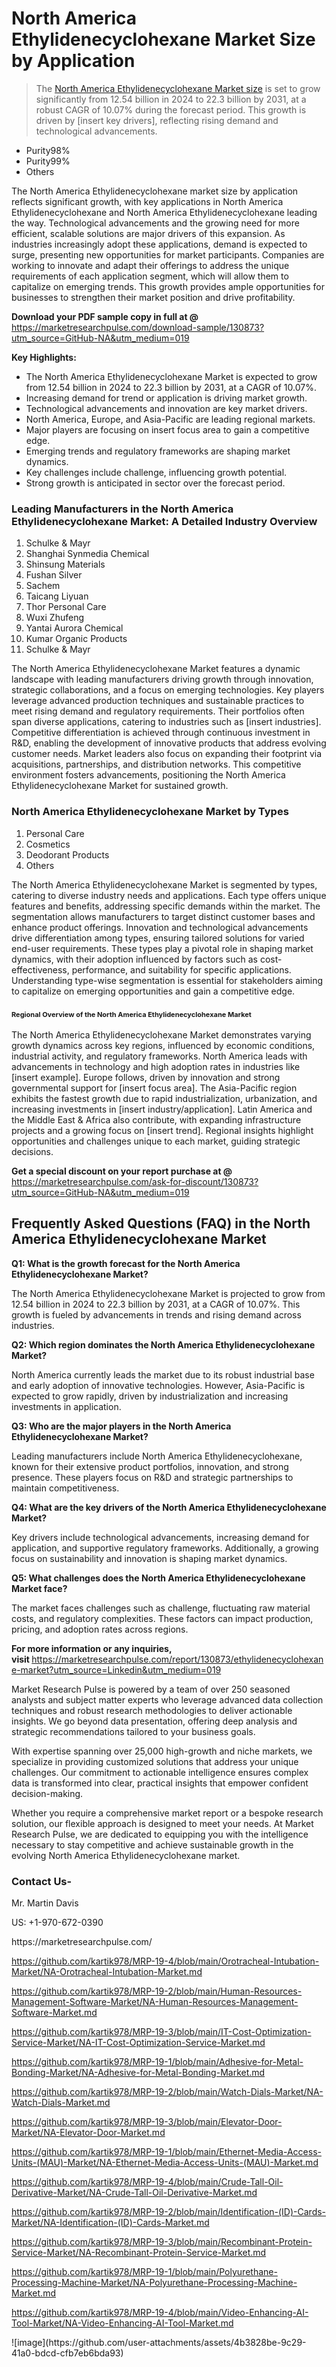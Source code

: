 <h1>North America Ethylidenecyclohexane Market&nbsp;Size by Application</h1><blockquote><p>The <a href="https://marketresearchpulse.com/download-sample/130873?utm_source=GitHub-NA&amp;utm_medium=019">North America Ethylidenecyclohexane Market size</a> is set to grow significantly from 12.54 billion in 2024 to 22.3 billion by 2031, at a robust CAGR of 10.07% during the forecast period. This growth is driven by [insert key drivers], reflecting rising demand and technological advancements.</p></blockquote><ul><li>Purity98%<li> Purity99%<li> Others</li></ul><p>The North America Ethylidenecyclohexane market size by application reflects significant growth, with key applications in North America Ethylidenecyclohexane and North America Ethylidenecyclohexane leading the way. Technological advancements and the growing need for more efficient, scalable solutions are major drivers of this expansion. As industries increasingly adopt these applications, demand is expected to surge, presenting new opportunities for market participants. Companies are working to innovate and adapt their offerings to address the unique requirements of each application segment, which will allow them to capitalize on emerging trends. This growth provides ample opportunities for businesses to strengthen their market position and drive profitability.</p><p><strong>Download your PDF sample copy in full at @ </strong><a href="https://marketresearchpulse.com/download-sample/130873?utm_source=GitHub-NA&amp;utm_medium=019">https://marketresearchpulse.com/download-sample/130873?utm_source=GitHub-NA&amp;utm_medium=019</a></p><p><strong>Key Highlights: </strong></p><ul><li>The North America Ethylidenecyclohexane Market is expected to grow from 12.54 billion in 2024 to 22.3 billion by 2031, at a CAGR of 10.07%.</li><li>Increasing demand for trend or application is driving market growth.</li><li>Technological advancements and innovation are key market drivers.</li><li>North America, Europe, and Asia-Pacific are leading regional markets.</li><li>Major players are focusing on insert focus area to gain a competitive edge.</li><li>Emerging trends and regulatory frameworks are shaping market dynamics.</li><li>Key challenges include challenge, influencing growth potential.</li><li>Strong growth is anticipated in sector over the forecast period.</li></ul><h3>Leading Manufacturers in the North America Ethylidenecyclohexane Market: A Detailed Industry Overview</h3><ol><li>Schulke & Mayr</li><li>Shanghai Synmedia Chemical</li><li>Shinsung Materials</li><li>Fushan Silver</li><li>Sachem</li><li>Taicang Liyuan</li><li>Thor Personal Care</li><li>Wuxi Zhufeng</li><li>Yantai Aurora Chemical</li><li>Kumar Organic Products</li><li>Schulke & Mayr</li></ol><div class="flex max-w-full flex-col flex-grow"><div class="min-h-8 text-message flex w-full flex-col items-end gap-2 whitespace-normal break-words [.text-message+&amp;]:mt-5" dir="auto" data-message-author-role="assistant" data-message-id="fd8432e4-4910-450d-b182-61b7bfb0a01f" data-message-model-slug="gpt-4o"><div class="flex w-full flex-col gap-1 empty:hidden first:pt-[3px]"><div class="markdown prose w-full break-words dark:prose-invert light"><p>The North America Ethylidenecyclohexane Market features a dynamic landscape with leading manufacturers driving growth through innovation, strategic collaborations, and a focus on emerging technologies. Key players leverage advanced production techniques and sustainable practices to meet rising demand and regulatory requirements. Their portfolios often span diverse applications, catering to industries such as [insert industries]. Competitive differentiation is achieved through continuous investment in R&amp;D, enabling the development of innovative products that address evolving customer needs. Market leaders also focus on expanding their footprint via acquisitions, partnerships, and distribution networks. This competitive environment fosters advancements, positioning the North America Ethylidenecyclohexane Market for sustained growth.</p></div></div></div></div><h3>North America Ethylidenecyclohexane Market by Types</h3><ol><li>Personal Care<li> Cosmetics<li> Deodorant Products<li> Others</li></ol><div class="flex max-w-full flex-col flex-grow"><div class="min-h-8 text-message flex w-full flex-col items-end gap-2 whitespace-normal break-words [.text-message+&amp;]:mt-5" dir="auto" data-message-author-role="assistant" data-message-id="084470be-0bb7-4664-bddf-5156b4f41249" data-message-model-slug="gpt-4o-mini"><div class="flex w-full flex-col gap-1 empty:hidden first:pt-[3px]"><div class="markdown prose w-full break-words dark:prose-invert light"><p>The North America Ethylidenecyclohexane Market is segmented by types, catering to diverse industry needs and applications. Each type offers unique features and benefits, addressing specific demands within the market. The segmentation allows manufacturers to target distinct customer bases and enhance product offerings. Innovation and technological advancements drive differentiation among types, ensuring tailored solutions for varied end-user requirements. These types play a pivotal role in shaping market dynamics, with their adoption influenced by factors such as cost-effectiveness, performance, and suitability for specific applications. Understanding type-wise segmentation is essential for stakeholders aiming to capitalize on emerging opportunities and gain a competitive edge.</p></div></div></div></div><h3><span style="font-size: 11px;">Regional Overview of the North America Ethylidenecyclohexane Market</span></h3><div class="flex max-w-full flex-col flex-grow"><div class="min-h-8 text-message flex w-full flex-col items-end gap-2 whitespace-normal break-words [.text-message+&amp;]:mt-5" dir="auto" data-message-author-role="assistant" data-message-id="e9038762-ce64-4e30-91c9-9bd413514231" data-message-model-slug="gpt-4o-mini"><div class="flex w-full flex-col gap-1 empty:hidden first:pt-[3px]"><div class="markdown prose w-full break-words dark:prose-invert light"><p>The North America Ethylidenecyclohexane Market demonstrates varying growth dynamics across key regions, influenced by economic conditions, industrial activity, and regulatory frameworks. North America leads with advancements in technology and high adoption rates in industries like [insert example]. Europe follows, driven by innovation and strong governmental support for [insert focus area]. The Asia-Pacific region exhibits the fastest growth due to rapid industrialization, urbanization, and increasing investments in [insert industry/application]. Latin America and the Middle East &amp; Africa also contribute, with expanding infrastructure projects and a growing focus on [insert trend]. Regional insights highlight opportunities and challenges unique to each market, guiding strategic decisions.</p></div></div></div></div><p><strong>Get a special discount on your report purchase at @ </strong><a href="https://marketresearchpulse.com/ask-for-discount/130873?utm_source=GitHub-NA&amp;utm_medium=019">https://marketresearchpulse.com/ask-for-discount/130873?utm_source=GitHub-NA&amp;utm_medium=019</a></p><h2>Frequently Asked Questions (FAQ) in the North America Ethylidenecyclohexane Market</h2><p><strong>Q1: What is the growth forecast for the North America Ethylidenecyclohexane Market?</strong></p><p>The North America Ethylidenecyclohexane Market is projected to grow from 12.54 billion in 2024 to 22.3 billion by 2031, at a CAGR of 10.07%. This growth is fueled by advancements in trends and rising demand across industries.</p><p><strong>Q2: Which region dominates the North America Ethylidenecyclohexane Market?</strong></p><p>North America currently leads the market due to its robust industrial base and early adoption of innovative technologies. However, Asia-Pacific is expected to grow rapidly, driven by industrialization and increasing investments in application.</p><p><strong>Q3: Who are the major players in the North America Ethylidenecyclohexane Market?</strong></p><p>Leading manufacturers include North America Ethylidenecyclohexane, known for their extensive product portfolios, innovation, and strong presence. These players focus on R&amp;D and strategic partnerships to maintain competitiveness.</p><p><strong>Q4: What are the key drivers of the North America Ethylidenecyclohexane Market?</strong></p><p>Key drivers include technological advancements, increasing demand for application, and supportive regulatory frameworks. Additionally, a growing focus on sustainability and innovation is shaping market dynamics.</p><p><strong>Q5: What challenges does the North America Ethylidenecyclohexane Market face?</strong></p><p>The market faces challenges such as challenge, fluctuating raw material costs, and regulatory complexities. These factors can impact production, pricing, and adoption rates across regions.</p><p><strong>For more information or any inquiries, visit&nbsp;</strong><a href="https://marketresearchpulse.com/report/130873/ethylidenecyclohexane-market?utm_source=Linkedin&utm_medium=019">https://marketresearchpulse.com/report/130873/ethylidenecyclohexane-market?utm_source=Linkedin&utm_medium=019</a></p><p>Market Research Pulse is powered by a team of over 250 seasoned analysts and subject matter experts who leverage advanced data collection techniques and robust research methodologies to deliver actionable insights. We go beyond data presentation, offering deep analysis and strategic recommendations tailored to your business goals.</p><p>With expertise spanning over 25,000 high-growth and niche markets, we specialize in providing customized solutions that address your unique challenges. Our commitment to actionable intelligence ensures complex data is transformed into clear, practical insights that empower confident decision-making.</p><p>Whether you require a comprehensive market report or a bespoke research solution, our flexible approach is designed to meet your needs. At Market Research Pulse, we are dedicated to equipping you with the intelligence necessary to stay competitive and achieve sustainable growth in the evolving North America Ethylidenecyclohexane market.</p><h3><strong>Contact Us-</strong></h3><p>Mr. Martin Davis</p><p>US: +1-970-672-0390</p><p>https://marketresearchpulse.com/</p><p><a href="https://github.com/kartik978/MRP-19-4/blob/main/Orotracheal-Intubation-Market/NA-Orotracheal-Intubation-Market.md">https://github.com/kartik978/MRP-19-4/blob/main/Orotracheal-Intubation-Market/NA-Orotracheal-Intubation-Market.md</a></p><p><a href="https://github.com/kartik978/MRP-19-2/blob/main/Human-Resources-Management-Software-Market/NA-Human-Resources-Management-Software-Market.md">https://github.com/kartik978/MRP-19-2/blob/main/Human-Resources-Management-Software-Market/NA-Human-Resources-Management-Software-Market.md</a></p><p><a href="https://github.com/kartik978/MRP-19-3/blob/main/IT-Cost-Optimization-Service-Market/NA-IT-Cost-Optimization-Service-Market.md">https://github.com/kartik978/MRP-19-3/blob/main/IT-Cost-Optimization-Service-Market/NA-IT-Cost-Optimization-Service-Market.md</a></p><p><a href="https://github.com/kartik978/MRP-19-1/blob/main/Adhesive-for-Metal-Bonding-Market/NA-Adhesive-for-Metal-Bonding-Market.md">https://github.com/kartik978/MRP-19-1/blob/main/Adhesive-for-Metal-Bonding-Market/NA-Adhesive-for-Metal-Bonding-Market.md</a></p><p><a href="https://github.com/kartik978/MRP-19-2/blob/main/Watch-Dials-Market/NA-Watch-Dials-Market.md">https://github.com/kartik978/MRP-19-2/blob/main/Watch-Dials-Market/NA-Watch-Dials-Market.md</a></p><p><a href="https://github.com/kartik978/MRP-19-3/blob/main/Elevator-Door-Market/NA-Elevator-Door-Market.md">https://github.com/kartik978/MRP-19-3/blob/main/Elevator-Door-Market/NA-Elevator-Door-Market.md</a></p><p><a href="https://github.com/kartik978/MRP-19-1/blob/main/Ethernet-Media-Access-Units-(MAU)-Market/NA-Ethernet-Media-Access-Units-(MAU)-Market.md">https://github.com/kartik978/MRP-19-1/blob/main/Ethernet-Media-Access-Units-(MAU)-Market/NA-Ethernet-Media-Access-Units-(MAU)-Market.md</a></p><p><a href="https://github.com/kartik978/MRP-19-4/blob/main/Crude-Tall-Oil-Derivative-Market/NA-Crude-Tall-Oil-Derivative-Market.md">https://github.com/kartik978/MRP-19-4/blob/main/Crude-Tall-Oil-Derivative-Market/NA-Crude-Tall-Oil-Derivative-Market.md</a></p><p><a href="https://github.com/kartik978/MRP-19-2/blob/main/Identification-(ID)-Cards-Market/NA-Identification-(ID)-Cards-Market.md">https://github.com/kartik978/MRP-19-2/blob/main/Identification-(ID)-Cards-Market/NA-Identification-(ID)-Cards-Market.md</a></p><p><a href="https://github.com/kartik978/MRP-19-3/blob/main/Recombinant-Protein-Service-Market/NA-Recombinant-Protein-Service-Market.md">https://github.com/kartik978/MRP-19-3/blob/main/Recombinant-Protein-Service-Market/NA-Recombinant-Protein-Service-Market.md</a></p><p><a href="https://github.com/kartik978/MRP-19-1/blob/main/Polyurethane-Processing-Machine-Market/NA-Polyurethane-Processing-Machine-Market.md">https://github.com/kartik978/MRP-19-1/blob/main/Polyurethane-Processing-Machine-Market/NA-Polyurethane-Processing-Machine-Market.md</a></p><p><a href="https://github.com/kartik978/MRP-19-4/blob/main/Video-Enhancing-AI-Tool-Market/NA-Video-Enhancing-AI-Tool-Market.md">https://github.com/kartik978/MRP-19-4/blob/main/Video-Enhancing-AI-Tool-Market/NA-Video-Enhancing-AI-Tool-Market.md</a></p>
![image](https://github.com/user-attachments/assets/4b3828be-9c29-41a0-bdcd-cfb7eb6bda93)
